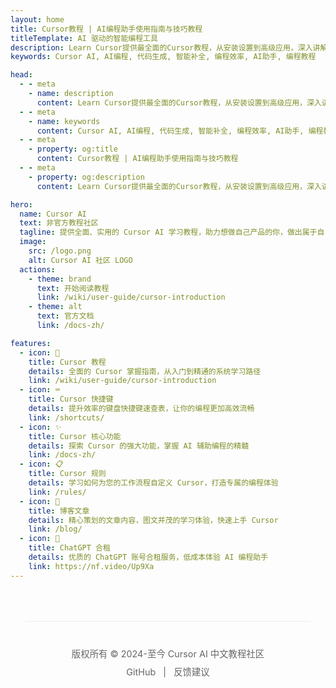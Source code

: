 ```yaml
---
layout: home
title: Cursor教程 | AI编程助手使用指南与技巧教程
titleTemplate: AI 驱动的智能编程工具
description: Learn Cursor提供最全面的Cursor教程，从安装设置到高级应用，深入讲解AI编程助手的所有功能与使用技巧。无论你是新手入门还是寻求进阶，都能在这里找到专业指南。
keywords: Cursor AI, AI编程, 代码生成, 智能补全, 编程效率, AI助手, 编程教程

head:
  - - meta
    - name: description
      content: Learn Cursor提供最全面的Cursor教程，从安装设置到高级应用，深入讲解AI编程助手的所有功能与使用技巧。无论你是新手入门还是寻求进阶，都能在这里找到专业指南。
  - - meta
    - name: keywords
      content: Cursor AI, AI编程, 代码生成, 智能补全, 编程效率, AI助手, 编程教程
  - - meta
    - property: og:title
      content: Cursor教程 | AI编程助手使用指南与技巧教程
  - - meta
    - property: og:description
      content: Learn Cursor提供最全面的Cursor教程，从安装设置到高级应用，深入讲解AI编程助手的所有功能与使用技巧。无论你是新手入门还是寻求进阶，都能在这里找到专业指南。

hero:
  name: Cursor AI
  text: 非官方教程社区
  tagline: 提供全面、实用的 Cursor AI 学习教程，助力想做自己产品的你，做出属于自己的产品。
  image:
    src: /logo.png
    alt: Cursor AI 社区 LOGO
  actions:
    - theme: brand
      text: 开始阅读教程
      link: /wiki/user-guide/cursor-introduction
    - theme: alt
      text: 官方文档
      link: /docs-zh/

features:
  - icon: 📖
    title: Cursor 教程
    details: 全面的 Cursor 掌握指南，从入门到精通的系统学习路径
    link: /wiki/user-guide/cursor-introduction
  - icon: ⌨️
    title: Cursor 快捷键
    details: 提升效率的键盘快捷键速查表，让你的编程更加高效流畅
    link: /shortcuts/
  - icon: ✨
    title: Cursor 核心功能
    details: 探索 Cursor 的强大功能，掌握 AI 辅助编程的精髓
    link: /docs-zh/
  - icon: 📋
    title: Cursor 规则
    details: 学习如何为您的工作流程自定义 Cursor，打造专属的编程体验
    link: /rules/
  - icon: 🎥
    title: 博客文章
    details: 精心策划的文章内容，图文并茂的学习体验，快速上手 Cursor
    link: /blog/
  - icon: 🧪
    title: ChatGPT 合租
    details: 优质的 ChatGPT 账号合租服务，低成本体验 AI 编程助手
    link: https://nf.video/Up9Xa
---
```


<HomeContent
  tip="本站是一个由个人开发者维护的非官方 Cursor AI 中文教程网站，内容来自互联网公开资源的整理与优化。我们致力于为中文开发者提供高质量的 Cursor AI 学习资源。"
  :warning="[
    'Cursor AI 为 Cursor, Inc. 的商标',
    '本站为非官方社区网站，与 Cursor, Inc. 没有任何关联',
    '如有内容侵权，请通过 GitHub Issues 联系我们'
  ]"
/>

<div class="footer-container">
  <div class="footer">
    <p>版权所有 © 2024-至今 Cursor AI 中文教程社区</p>
    <p>
      <a href="https://github.com/geektao1024/learn-cursors-3.0" target="_blank" rel="noopener noreferrer">GitHub</a> |
      <a href="https://github.com/geektao1024/learn-cursors-3.0/issues" target="_blank" rel="noopener noreferrer">反馈建议</a>
    </p>
  </div>
</div>

<style>
.footer-container {
  margin: 0 auto;
  max-width: var(--vp-layout-max-width);
  padding: 0 24px;
}

.footer {
  margin-top: 64px;
  margin-bottom: 32px;
  padding: 32px 0;
  text-align: center;
  color: #666;
  font-size: 0.9rem;
  border-top: 1px solid #eee;
}

.footer p {
  margin: 8px 0;
}

.footer a {
  color: #666;
  text-decoration: none;
  margin: 0 0.5rem;
  transition: color 0.2s ease;
}

.footer a:hover {
  color: #42b883;
}
</style>
